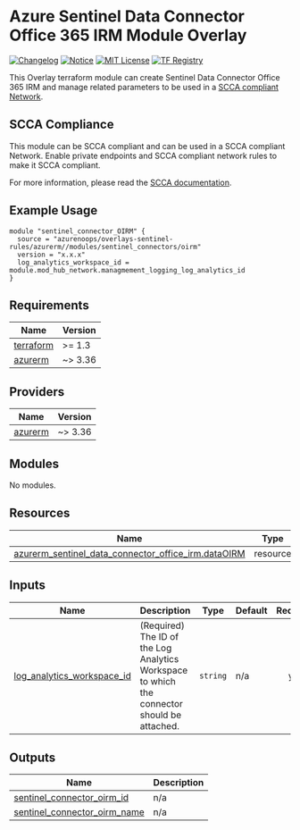 # Azure Sentinel Data Connector Office 365 IRM Module Overlay

[![Changelog](https://img.shields.io/badge/changelog-release-green.svg)](CHANGELOG.md) [![Notice](https://img.shields.io/badge/notice-copyright-yellow.svg)](NOTICE) [![MIT License](https://img.shields.io/badge/license-MIT-orange.svg)](LICENSE) [![TF Registry](https://img.shields.io/badge/terraform-registry-blue.svg)](https://registry.terraform.io/modules/azurenoops/overlays-sentinel/azurerm/)

This Overlay terraform module can create Sentinel Data Connector Office 365 IRM and manage related parameters to be used in a [SCCA compliant Network](https://registry.terraform.io/modules/azurenoops/overlays-management-hub/azurerm/latest).

## SCCA Compliance

This module can be SCCA compliant and can be used in a SCCA compliant Network. Enable private endpoints and SCCA compliant network rules to make it SCCA compliant.

For more information, please read the [SCCA documentation](https://docs.microsoft.com/en-us/azure/azure-government/documentation-government-get-started-connect-with-cli).

## Example Usage

```hcl  
module "sentinel_connector_OIRM" {  
  source = "azurenoops/overlays-sentinel-rules/azurerm//modules/sentinel_connectors/oirm"  
  version = "x.x.x"  
  log_analytics_workspace_id = module.mod_hub_network.managmement_logging_log_analytics_id
}
```

<!-- BEGIN_TF_DOCS -->
## Requirements

| Name | Version |
|------|---------|
| <a name="requirement_terraform"></a> [terraform](#requirement\_terraform) | >= 1.3 |
| <a name="requirement_azurerm"></a> [azurerm](#requirement\_azurerm) | ~> 3.36 |

## Providers

| Name | Version |
|------|---------|
| <a name="provider_azurerm"></a> [azurerm](#provider\_azurerm) | ~> 3.36 |

## Modules

No modules.

## Resources

| Name | Type |
|------|------|
| [azurerm_sentinel_data_connector_office_irm.dataOIRM](https://registry.terraform.io/providers/hashicorp/azurerm/latest/docs/resources/sentinel_data_connector_office_irm) | resource |

## Inputs

| Name | Description | Type | Default | Required |
|------|-------------|------|---------|:--------:|
| <a name="input_log_analytics_workspace_id"></a> [log\_analytics\_workspace\_id](#input\_log\_analytics\_workspace\_id) | (Required) The ID of the Log Analytics Workspace to which the connector should be attached. | `string` | n/a | yes |

## Outputs

| Name | Description |
|------|-------------|
| <a name="output_sentinel_connector_oirm_id"></a> [sentinel\_connector\_oirm\_id](#output\_sentinel\_connector\_oirm\_id) | n/a |
| <a name="output_sentinel_connector_oirm_name"></a> [sentinel\_connector\_oirm\_name](#output\_sentinel\_connector\_oirm\_name) | n/a |
<!-- END_TF_DOCS -->